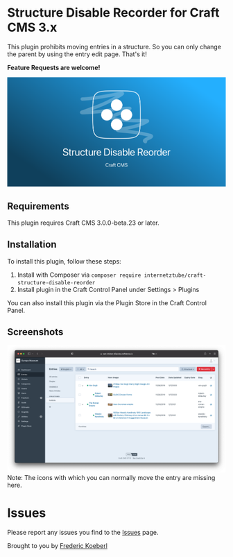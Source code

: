 # Structure Disable Recorder for Craft CMS 3.x

This plugin prohibits moving entries in a structure. So you can only change the parent by using the entry edit page. That's it!

__Feature Requests are welcome!__

![Share](screenshots/share.png)

## Requirements

This plugin requires Craft CMS 3.0.0-beta.23 or later.

## Installation
To install this plugin, follow these steps:
1. Install with Composer via `composer require internetztube/craft-structure-disable-reorder`
2. Install plugin in the Craft Control Panel under Settings > Plugins

You can also install this plugin via the Plugin Store in the Craft Control Panel.

## Screenshots
![Overview](screenshots/overview.png)
Note: The icons with which you can normally move the entry are missing here.


# Issues
Please report any issues you find to the [Issues](https://github.com/internetztube/craft-structure-disable-reorder/issues) page.



Brought to you by [Frederic Koeberl](https://frederickoeberl.com/)
